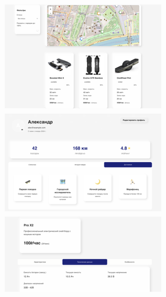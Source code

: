 


![alt text](README_static/image.png)

![alt text](README_static/image_2.png)

![alt text](README_static/image_3.png)